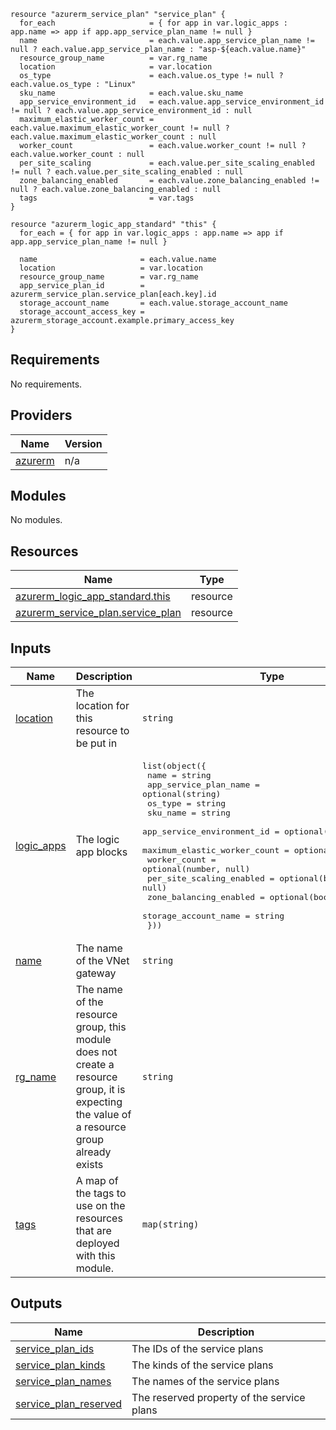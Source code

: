 ```hcl
resource "azurerm_service_plan" "service_plan" {
  for_each                     = { for app in var.logic_apps : app.name => app if app.app_service_plan_name != null }
  name                         = each.value.app_service_plan_name != null ? each.value.app_service_plan_name : "asp-${each.value.name}"
  resource_group_name          = var.rg_name
  location                     = var.location
  os_type                      = each.value.os_type != null ? each.value.os_type : "Linux"
  sku_name                     = each.value.sku_name
  app_service_environment_id   = each.value.app_service_environment_id != null ? each.value.app_service_environment_id : null
  maximum_elastic_worker_count = each.value.maximum_elastic_worker_count != null ? each.value.maximum_elastic_worker_count : null
  worker_count                 = each.value.worker_count != null ? each.value.worker_count : null
  per_site_scaling             = each.value.per_site_scaling_enabled != null ? each.value.per_site_scaling_enabled : null
  zone_balancing_enabled       = each.value.zone_balancing_enabled != null ? each.value.zone_balancing_enabled : null
  tags                         = var.tags
}

resource "azurerm_logic_app_standard" "this" {
  for_each = { for app in var.logic_apps : app.name => app if app.app_service_plan_name != null }

  name                       = each.value.name
  location                   = var.location
  resource_group_name        = var.rg_name
  app_service_plan_id        = azurerm_service_plan.service_plan[each.key].id
  storage_account_name       = each.value.storage_account_name
  storage_account_access_key = azurerm_storage_account.example.primary_access_key
}
```
## Requirements

No requirements.

## Providers

| Name | Version |
|------|---------|
| <a name="provider_azurerm"></a> [azurerm](#provider\_azurerm) | n/a |

## Modules

No modules.

## Resources

| Name | Type |
|------|------|
| [azurerm_logic_app_standard.this](https://registry.terraform.io/providers/hashicorp/azurerm/latest/docs/resources/logic_app_standard) | resource |
| [azurerm_service_plan.service_plan](https://registry.terraform.io/providers/hashicorp/azurerm/latest/docs/resources/service_plan) | resource |

## Inputs

| Name | Description | Type | Default | Required |
|------|-------------|------|---------|:--------:|
| <a name="input_location"></a> [location](#input\_location) | The location for this resource to be put in | `string` | n/a | yes |
| <a name="input_logic_apps"></a> [logic\_apps](#input\_logic\_apps) | The logic app blocks | <pre>list(object({<br>    name                         = string<br>    app_service_plan_name        = optional(string)<br>    os_type                      = string<br>    sku_name                     = string<br>    app_service_environment_id   = optional(string, null)<br>    maximum_elastic_worker_count = optional(number, null)<br>    worker_count                 = optional(number, null)<br>    per_site_scaling_enabled     = optional(bool, null)<br>    zone_balancing_enabled       = optional(bool, null)<br>    storage_account_name         = string<br>  }))</pre> | `null` | no |
| <a name="input_name"></a> [name](#input\_name) | The name of the VNet gateway | `string` | n/a | yes |
| <a name="input_rg_name"></a> [rg\_name](#input\_rg\_name) | The name of the resource group, this module does not create a resource group, it is expecting the value of a resource group already exists | `string` | n/a | yes |
| <a name="input_tags"></a> [tags](#input\_tags) | A map of the tags to use on the resources that are deployed with this module. | `map(string)` | n/a | yes |

## Outputs

| Name | Description |
|------|-------------|
| <a name="output_service_plan_ids"></a> [service\_plan\_ids](#output\_service\_plan\_ids) | The IDs of the service plans |
| <a name="output_service_plan_kinds"></a> [service\_plan\_kinds](#output\_service\_plan\_kinds) | The kinds of the service plans |
| <a name="output_service_plan_names"></a> [service\_plan\_names](#output\_service\_plan\_names) | The names of the service plans |
| <a name="output_service_plan_reserved"></a> [service\_plan\_reserved](#output\_service\_plan\_reserved) | The reserved property of the service plans |

